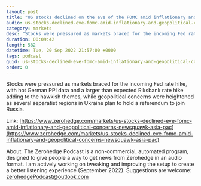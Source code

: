```yaml
---
layout: post
title: "US stocks declined on the eve of the FOMC amid inflationary and geopolitical concerns - Newsquawk Asia-Pac Market Open"
audio: us-stocks-declined-eve-fomc-amid-inflationary-and-geopolitical-concerns-newsquawk-asia-pac-0
category: markets
desc: "Stocks were pressured as markets braced for the incoming Fed rate hike, with hot German PPI data and a larger than expected Riksbank rate hike adding to the hawkish themes, while geopolitical concerns were heightened as several separatist regions in Ukraine plan to hold a referendum to join Russia."
duration: 00:09:42
length: 582
datetime: Tue, 20 Sep 2022 21:57:00 +0000
tags: podcast
guid: us-stocks-declined-eve-fomc-amid-inflationary-and-geopolitical-concerns-newsquawk-asia-pac-0
order: 0
---
```

Stocks were pressured as markets braced for the incoming Fed rate hike, with hot German PPI data and a larger than expected Riksbank rate hike adding to the hawkish themes, while geopolitical concerns were heightened as several separatist regions in Ukraine plan to hold a referendum to join Russia.

Link: [https://www.zerohedge.com/markets/us-stocks-declined-eve-fomc-amid-inflationary-and-geopolitical-concerns-newsquawk-asia-pac](https://www.zerohedge.com/markets/us-stocks-declined-eve-fomc-amid-inflationary-and-geopolitical-concerns-newsquawk-asia-pac)

About: The Zerohedge Podcast is a non-commercial, automated program, designed to give people a way to get news from Zerohedge in an audio format.  I am actively working on tweaking and improving the setup to create a better listening experience (September 2022).  Suggestions are welcome: [zerohedgePodcast@outlook.com](mailto:zerohedgePodcast@outlook.com)